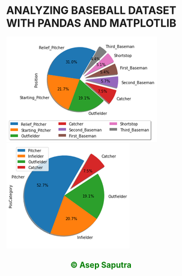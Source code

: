 # ANALYZING BASEBALL DATASET WITH PANDAS AND MATPLOTLIB

![position](position.jpg)
![poscategory](poscategory.jpg)


## <center> <span style="color:GREEN"> &copy; Asep Saputra </span> </center>

